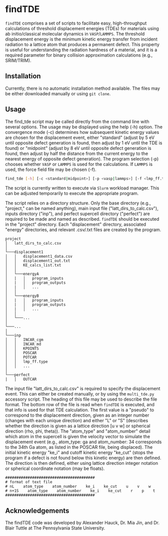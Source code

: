 # findTDE
`findTDE` comprises a set of scripts to facilitate easy, high-throughput calculations of threshold displacement energies (TDEs) for materials using ab initio/classical molecular dynamics in `VASP`/`LAMMPS`. The threshold displacement energy is the minimum kinetic energy transfer from incident radiation to a lattice atom that produces a permanent defect. This property is useful for understanding the radiation hardness of a material, and it is a required parameter for binary collision approximation calculations (e.g., SRIM/TRIM).

## Installation
Currently, there is no automatic installation method available. The files may be either downloaded manually or using `git clone`.

## Usage
The find_tde script may be called directly from the command line with several options. The usage may be displayed using the help (-h) option. The convergence mode (-c) determines how subsequent kinetic energy values are chosen for the displacement event, either "standard" (adjust by 5 eV until opposite defect generation is found, then adjust by 1 eV until the TDE is found) or "midpoint" (adjust by 8 eV until opposite defect generation is found, then adjust by half the distance from the current energy to the nearest energy of opposite defect generation). The program selection (-p) chooses whether `VASP` or `LAMMPS` is used for the calculations. If `LAMMPS` is used, the force field file may be chosen (-f).

```bash
find_tde [-h] [-c <standard|midpoint>] [-p <vasp|lammps>] [-f <lmp_ff.type>]
```

The script is currently written to execute via `Slurm` workload manager. This can be adjusted temporarily to execute the appropriate program. 

The script relies on a directory structure. Only the base directory (e.g., "project," can be named anything), main input file ("latt_dirs_to_calc.csv"), inputs directory ("inp"), and perfect supercell directory ("perfect") are required to be made and named as described. `findTDE` should be executed in the "project" directory. Each "displacement" directory, associated "energy" directories, and relevant .csv/.txt files are created by the program.

```
project
│   latt_dirs_to_calc.csv   
│
└───displacement1
│   │   displacement1_data.csv
│   │   displacement1_out.txt
│   │   KE_calcs_list.txt
│   │
│   └───energyA
│   |   │   program_inputs
│   |   │   program_outputs
│   |   │   ...
│   │
│   └───energyB
│   |   │   program_inputs
│   |   │   program_outputs
│   |   │   ...
│   │
│   └───...
│
└───...
│   
└───inp
│   │   INCAR_cgm
│   │   INCAR_md
│   │   KPOINTS
│   │   POSCAR
│   │   POTCAR
│   │   lmp_ff.type
│   │   ...
│   
└───perfect
|   │   OUTCAR
```

The input file "latt_dirs_to_calc.csv" is required to specify the displacement event. This can either be created manually, or by using the `multi_tde.py` accessory script. The heading of this file may be used to describe the file format. The bottom row of the file is read when `findTDE` is executed, and that info is used for that TDE calculation. The first value is a "pseudo" to correspond to the displacement direction, given as an integer number (changes with each unique direction) and either "L" or "S" (describes whether the direction is given as a lattice direction \[u v w\] or spherical direction (rho, phi, theta)). The "atom_type" and "atom_number" detail which atom in the supercell is given the velocity vector to simulate the displacement event (e.g., atom_type: ga and atom_number: 34 corresponds to the 34th Ga atom, as listed in the POSCAR file, being displaced). The initial kinetic energy "ke_i" and cutoff kinetic energy "ke_cut" (stops the program if a defect is not found below this kinetic energy) are then defined. The direction is then defined, either using lattice direction integer notation or spherical coordinate notation (may be floats).

```
########################################
# format of text file
# nL    atom_type    atom_number    ke_i    ke_cut    u    v    w
# n+1S    atom_type    atom_number    ke_i    ke_cut    r    p    t
########################################
```

## Acknowledgements
The findTDE code was developed by Alexander Hauck, Dr. Mia Jin, and Dr. Blair Tuttle at The Pennsylvania State University.
